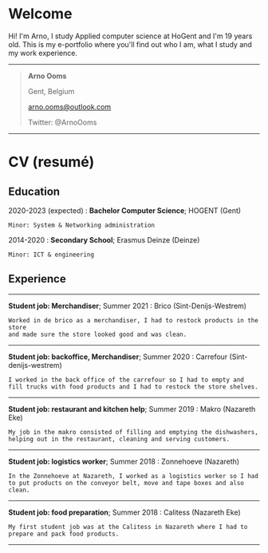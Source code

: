 # Welcome

Hi! I'm Arno, I study Applied computer science at HoGent and I'm 19 years old. This is my e-portfolio where you'll find out who I am, what I study and my work experience.

---------------
> **Arno Ooms**
> 
> Gent, Belgium
>                      
> arno.ooms@outlook.com
> 
> Twitter: @ArnoOoms

------------

# CV (resumé)

Education
---------

2020-2023 (expected) 
:   **Bachelor Computer Science**; HOGENT (Gent)

    Minor: System & Networking administration 

2014-2020
:   **Secondary School**; Erasmus Deinze (Deinze)

    Minor: ICT & engineering

Experience
----------


----------
**Student job: Merchandiser**; Summer 2021
:   Brico (Sint-Denijs-Westrem)  

    Worked in de brico as a merchandiser, I had to restock products in the store
    and made sure the store looked good and was clean.

----------
**Student job: backoffice, Merchandiser**; Summer 2020
:   Carrefour (Sint-denijs-westrem)
    
    I worked in the back office of the carrefour so I had to empty and fill trucks with food products and I had to restock the store shelves.

----------
**Student job: restaurant and kitchen help**; Summer 2019
:   Makro (Nazareth Eke)

    My job in the makro consisted of filling and emptying the dishwashers, helping out in the restaurant, cleaning and serving customers.

----------
**Student job: logistics worker**; Summer 2018
:   Zonnehoeve (Nazareth)

    In the Zonnehoeve at Nazareth, I worked as a logistics worker so I had to put products on the conveyor belt, move and tape boxes and also clean.

----------
**Student job: food preparation**; Summer 2018
:   Calitess (Nazareth Eke)

    My first student job was at the Calitess in Nazareth where I had to prepare and pack food products.

----------
